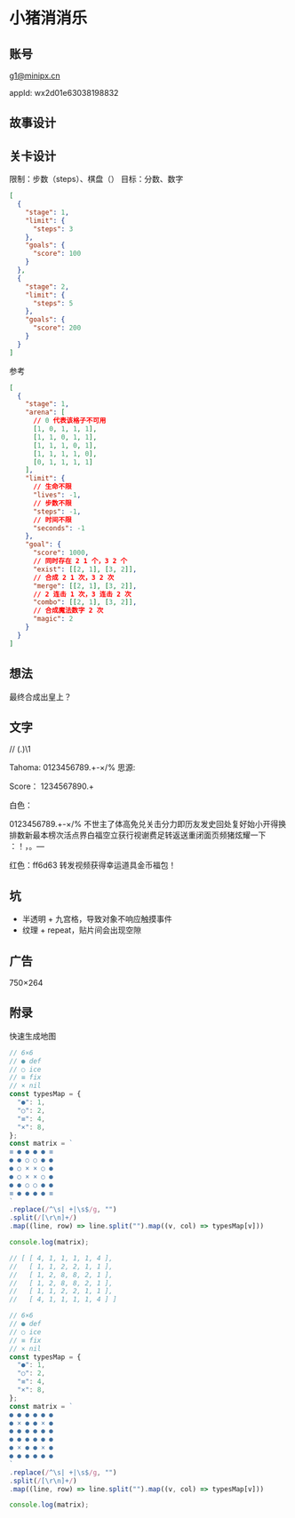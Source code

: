 # 小猪消消乐

## 账号

g1@minipx.cn

appId: wx2d01e63038198832

## 故事设计

## 关卡设计

限制：步数（steps）、棋盘（）
目标：分数、数字

```json
[
  {
    "stage": 1,
    "limit": {
      "steps": 3
    },
    "goals": {
      "score": 100
    }
  },
  {
    "stage": 2,
    "limit": {
      "steps": 5
    },
    "goals": {
      "score": 200
    }
  }
]
```

参考

```json
[
  {
    "stage": 1,
    "arena": [
      // 0 代表该格子不可用
      [1, 0, 1, 1, 1],
      [1, 1, 0, 1, 1],
      [1, 1, 1, 0, 1],
      [1, 1, 1, 1, 0],
      [0, 1, 1, 1, 1]
    ],
    "limit": {
      // 生命不限
      "lives": -1,
      // 步数不限
      "steps": -1,
      // 时间不限
      "seconds": -1
    },
    "goal": {
      "score": 1000,
      // 同时存在 2 1 个，3 2 个
      "exist": [[2, 1], [3, 2]],
      // 合成 2 1 次，3 2 次
      "merge": [[2, 1], [3, 2]],
      // 2 连击 1 次，3 连击 2 次
      "combo": [[2, 1], [3, 2]],
      // 合成魔法数字 2 次
      "magic": 2
    }
  }
]
```

## 想法

最终合成出皇上？

## 文字

// (.)\1

Tahoma: 0123456789.+-×/%
思源:

Score：
1234567890.+

白色：

0123456789.+-×/%
不世主了体高免兑关击分力即历友发史回处复好始小开得换排数新最本榜次活点界白福空立获行视谢费足转返送重闭面页频猪炫耀一下
：！，。—

红色：ff6d63
转发视频获得幸运道具金币福包！

## 坑

- 半透明 + 九宫格，导致对象不响应触摸事件
- 纹理 + repeat，贴片间会出现空隙

## 广告

750×264

## 附录

快速生成地图

```js
// 6×6
// ● def
// ○ ice
// ≡ fix
// × nil
const typesMap = {
  "●": 1,
  "○": 2,
  "≡": 4,
  "×": 8,
};
const matrix = `
≡ ● ● ● ● ≡
● ● ○ ○ ● ●
● ○ × × ○ ●
● ○ × × ○ ●
● ● ○ ○ ● ●
≡ ● ● ● ● ≡
`
.replace(/^\s| +|\s$/g, "")
.split(/[\r\n]+/)
.map((line, row) => line.split("").map((v, col) => typesMap[v]))

console.log(matrix);

// [ [ 4, 1, 1, 1, 1, 4 ],
//   [ 1, 1, 2, 2, 1, 1 ],
//   [ 1, 2, 8, 8, 2, 1 ],
//   [ 1, 2, 8, 8, 2, 1 ],
//   [ 1, 1, 2, 2, 1, 1 ],
//   [ 4, 1, 1, 1, 1, 4 ] ]
```

```js
// 6×6
// ● def
// ○ ice
// ≡ fix
// × nil
const typesMap = {
  "●": 1,
  "○": 2,
  "≡": 4,
  "×": 8,
};
const matrix = `
● ● ● ● ● ●
● × ● ● × ●
● ● ● ● ● ●
● ● ● ● ● ●
● × ● ● × ●
● ● ● ● ● ●
`
.replace(/^\s| +|\s$/g, "")
.split(/[\r\n]+/)
.map((line, row) => line.split("").map((v, col) => typesMap[v]))

console.log(matrix);
```
